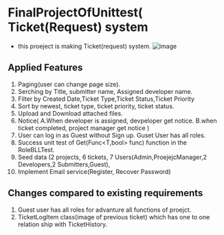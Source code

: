 # FinalProjectOfUnittest( Ticket(Request) system
- this proeject is making Ticket(request) system.
![image](https://user-images.githubusercontent.com/95237930/170739657-cb7e748f-0694-40e1-87d4-1052fbd62f99.png)

## Applied Features
1. Paging(user can change page size).<br/>
2. Serching by Title, submitter name, Assigned developer name.<br/>
3. Filter by Created Date,Ticket Type,Ticket Status,Ticket Priority<br/>
4. Sort by newest, ticket type, ticket priority, ticket status.<br/>
5. Upload and Download attached files.<br/>
6. Notice( A.When developer is assigned, devpeloper get notice.  B.when ticket completed, project manager get notice ) 
7. User can log in as Guest without Sign up. Guset User has all roles.
8. Success unit test of Get(Func<T,bool> func) function in the RoleBLLTest. 
9. Seed data (2 projects, 6 tickets, 7 Users(Admin,ProejejcManager,2 Developers,2 Submitters,Guest),
10. Implement Email service(Register, Recover Password) 
## Changes compared to existing requirements
1. Guest user has all roles for advanture all functions of proejct.
2. TicketLogItem class(image of previous ticket) which has one to one relation ship with TicketHistory.


